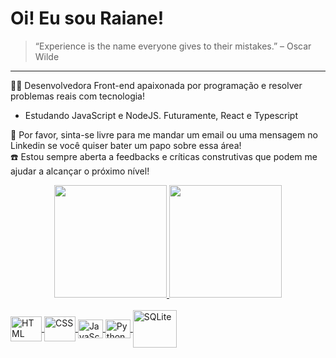 # Oi! Eu sou Raiane!

>“Experience is the name everyone gives to their mistakes.” – Oscar Wilde
<hr> 

👩‍💻 Desenvolvedora Front-end apaixonada por programação e resolver problemas reais com tecnologia! <br>
  - Estudando JavaScript e NodeJS. Futuramente, React e Typescript <br>

📩 Por favor, sinta-se livre para me mandar um email ou uma mensagem no Linkedin se você quiser bater um papo sobre essa área!<br>
☎️ Estou sempre aberta a feedbacks e críticas construtivas que podem me ajudar a alcançar o próximo nível!

<div align="center">
  <a target="_blank" href="https://github.com/raiane-oliveira">
  <img height="180em" src="https://github-personal-readme-stats.vercel.app/api?username=raiane-oliveira&show_icons=true&theme=radical&include_all_commits=true&count_private=true&border_radius=10"/>
  <img height="180em" src="https://github-personal-readme-stats.vercel.app/api/top-langs/?username=raiane-oliveira&layout=compact&langs_count=16&theme=radical&border_radius=10"/>
</div>

<div style="display: inline"><br>
    <img align="center" alt="HTML" height="40" width="50" src="https://cdn.jsdelivr.net/gh/devicons/devicon/icons/html5/html5-original-wordmark.svg"/>
    <img align="center" alt="CSS" height="40" width="50" src="https://cdn.jsdelivr.net/gh/devicons/devicon/icons/css3/css3-original-wordmark.svg" />
    <img align="center" alt="JavaScript" height="30" width="40" src="https://cdn.jsdelivr.net/gh/devicons/devicon/icons/javascript/javascript-original.svg" />
    <img align="center" alt="Python" height="30" width="40" src="https://cdn.jsdelivr.net/gh/devicons/devicon/icons/python/python-original.svg" />
    <img align="center" alt="SQLite" height="60" width="70" src="https://cdn.jsdelivr.net/gh/devicons/devicon/icons/sqlite/sqlite-original-wordmark.svg" />
</div>

##
